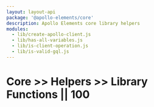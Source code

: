 ```yaml
---
layout: layout-api
package: '@apollo-elements/core'
description: Apollo Elements core library helpers
modules:
  - lib/create-apollo-client.js
  - lib/has-all-variables.js
  - lib/is-client-operation.js
  - lib/is-valid-gql.js
---
```

# Core >> Helpers >> Library Functions || 100
